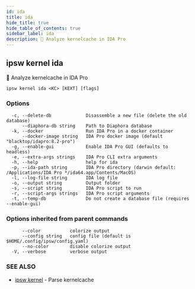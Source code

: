 ```yaml
---
id: ida
title: ida
hide_title: true
hide_table_of_contents: true
sidebar_label: ida
description: 🚧 Analyze kernelcache in IDA Pro
---
```

## ipsw kernel ida

🚧 Analyze kernelcache in IDA Pro

```
ipsw kernel ida <KC> [KEXT] [flags]
```

### Options

```
  -c, --delete-db             Disassemble a new file (delete the old database)
      --diaphora-db string    Path to Diaphora database
  -k, --docker                Run IDA Pro in a docker container
      --docker-image string   IDA Pro docker image (default "blacktop/idapro:8.2-pro")
  -g, --enable-gui            Enable IDA Pro GUI (defaults to headless)
  -e, --extra-args strings    IDA Pro CLI extra arguments
  -h, --help                  help for ida
  -p, --ida-path string       IDA Pro directory (darwin default: /Applications/IDA Pro */ida64.app/Contents/MacOS)
  -l, --log-file string       IDA log file
  -o, --output string         Output folder
  -s, --script string         IDA Pro script to run
  -r, --script-args strings   IDA Pro script arguments
  -t, --temp-db               Do not create a database file (requires --enable-gui)
```

### Options inherited from parent commands

```
      --color           colorize output
      --config string   config file (default is $HOME/.config/ipsw/config.yaml)
      --no-color        disable colorize output
  -V, --verbose         verbose output
```

### SEE ALSO

* [ipsw kernel](/docs/cli/ipsw/kernel)	 - Parse kernelcache

